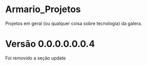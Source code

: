 # Armario_Projetos
Projetos em geral (ou qualquer coisa sobre tecnologia) da galera.
# Versão 0.0.0.0.0.0.4
Foi removido a seção update





